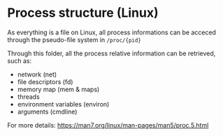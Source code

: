 # Process structure (Linux)

As everything is a file on Linux, all process informations can be acceced through the pseudo-file system in `/proc/{pid}`

Through this folder, all the process relative information can be retrieved, such as:
* network (net)
* file descriptors (fd)
* memory map (mem & maps)
* threads
* environment variables (environ)
* arguments (cmdline)

For more details: https://man7.org/linux/man-pages/man5/proc.5.html
